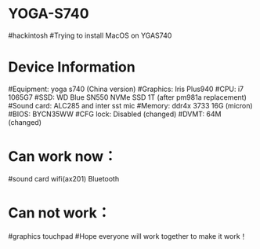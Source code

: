 # YOGA-S740
#hackintosh
#Trying to install MacOS on YGAS740
#  Device Information
#Equipment: yoga s740 (China version)
#Graphics: Iris Plus940
#CPU: i7 1065G7
#SSD: WD Blue SN550 NVMe SSD 1T (after pm981a replacement)
#Sound card: ALC285 and inter sst mic
#Memory: ddr4x 3733 16G (micron)
#BIOS: BYCN35WW
#CFG lock: Disabled (changed)
#DVMT: 64M (changed)
#   Can work now：
#sound card  wifi(ax201)  Bluetooth  
#   Can not work：
#graphics    touchpad
#Hope everyone will work together to make it work！
